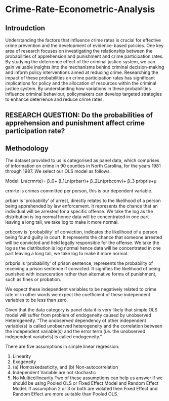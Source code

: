 # Crime-Rate-Econometric-Analysis

## Introudction
Understanding the factors that influence crime rates is crucial for effective crime prevention and the development of evidence-based policies. One key area of research focuses on investigating the relationship between the probabilities of apprehension and punishment and crime participation rates. By studying the deterrence effect of the criminal justice system, we can gain valuable insights into the mechanisms behind criminal decision-making and inform policy interventions aimed at reducing crime. Researching the impact of these probabilities on crime participation rates has significant implications for policy and the allocation of resources within the criminal justice system. By understanding how variations in these probabilities influence criminal behaviour, policymakers can develop targeted strategies to enhance deterrence and reduce crime rates.

## RESEARCH QUESTION: Do the probabilities of apprehension and punishment affect crime participation rate?

## Methodology
The dataset provided to us is categorised as panel data, which comprises of information on crime in 90 counties in North Carolina, for the years 1981 through 1987. We select our OLS model as follows.

Model: Ln(crmrte)= β_0+ β_1Ln(prbarr)+ β_2Ln(prbconv)+ β_3 prbpris+µ

crmrte is crimes committed per person, this is our dependent variable.

prbarr is 'probability' of arrest, directly relates to the likelihood of a person being apprehended by law enforcement. It represents the chance that an individual will be arrested for a specific offense. We take the log as the distribution is log normal hence data will be concentrated in one part leaving a long tail, we take log to make it more normal.

prbconv is 'probability' of conviction, indicates the likelihood of a person being found guilty in court. It represents the chance that someone arrested will be convicted and held legally responsible for the offense. We take the log as the distribution is log normal hence data will be concentrated in one part leaving a long tail, we take log to make it more normal.

prbpris is ‘probability' of prison sentence, represents the probability of receiving a prison sentence if convicted. It signifies the likelihood of being punished with incarceration rather than alternative forms of punishment, such as fines or probation.

We expect these independent variables to be negatively related to crime rate or in other words we expect the coefficient of these independent variables to be less than zero.

Given that the data category is panel data it is very likely that simple OLS model will suffer from problem of endogeneity caused by unobserved Heterogeneity. “The unobserved dependency of other independent variable(s) is called unobserved heterogeneity and the correlation between the independent variable(s) and the error term (i.e. the unobserved independent variabels) is called endogeneity.”

There are five assumptions in simple linear regression:

1. Linearity
2. Exogeneity
3. (a) Homoskedasticity, and (b) Non-autocorrelation
4. Independent Variable are not stochastic
5. No Multicollinearity
Two of these assumptions can help us answer if we should be using Pooled OLS or Fixed Effect Model and Random Effect Model. If assumption 2 or 3 or both are violated then Fixed Effect and Random Effect are more suitable than Pooled OLS.
